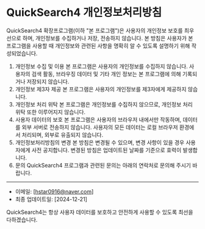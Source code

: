 # QuickSearch4 개인정보처리방침

QuickSearch4 확장프로그램(이하 "본 프로그램")은 사용자의 개인정보 보호를 최우선으로 하며, 개인정보를 수집하거나 저장, 전송하지 않습니다. 본 방침은 사용자가 본 프로그램을 사용할 때 개인정보와 관련된 사항을 명확히 알 수 있도록 설명하기 위해 작성되었습니다.

1. 개인정보 수집 및 이용
본 프로그램은 사용자의 개인정보를 수집하지 않습니다.
사용자의 검색 활동, 브라우징 데이터 및 기타 개인 정보는 본 프로그램에 의해 기록되거나 저장되지 않습니다.
2. 개인정보 제3자 제공
본 프로그램은 사용자의 개인정보를 제3자에게 제공하지 않습니다.
3. 개인정보 처리 위탁
본 프로그램은 개인정보를 수집하지 않으므로, 개인정보 처리 위탁 또한 이루어지지 않습니다.
4. 사용자 데이터의 보호
본 프로그램은 사용자의 브라우저 내에서만 작동하며, 데이터를 외부 서버로 전송하지 않습니다.
사용자의 모든 데이터는 로컬 브라우저 환경에서 처리되며, 외부로 유출되지 않습니다.
5. 개인정보처리방침의 변경
본 방침은 변경될 수 있으며, 변경 사항이 있을 경우 사용자에게 사전 공지합니다.
변경된 방침은 업데이트된 날짜를 기준으로 효력이 발생합니다.
6. 문의
QuickSearch4 프로그램과 관련된 문의는 아래의 연락처로 문의해 주시기 바랍니다.

---

- 이메일: [hstar0916@naver.com]
- 최종 업데이트일: [2024-12-21]

QuickSearch4는 항상 사용자 데이터를 보호하고 안전하게 사용할 수 있도록 최선을 다하겠습니다.

